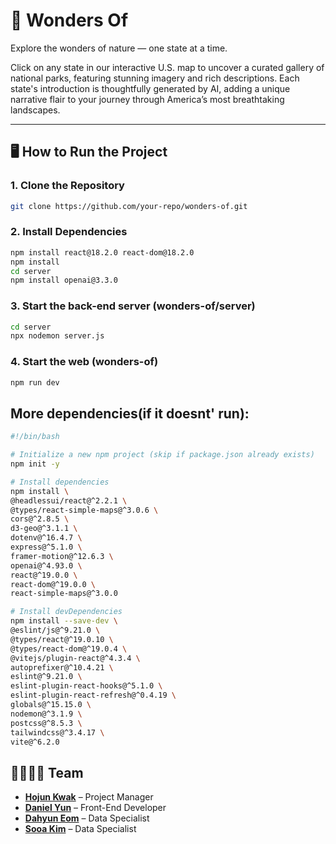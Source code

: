 # 🌲 Wonders Of

Explore the wonders of nature — one state at a time.

Click on any state in our interactive U.S. map to uncover a curated gallery of national parks, featuring stunning imagery and rich descriptions. Each state's introduction is thoughtfully generated by AI, adding a unique narrative flair to your journey through America’s most breathtaking landscapes.

---

## 🖥️ How to Run the Project

### 1. Clone the Repository

```bash
git clone https://github.com/your-repo/wonders-of.git
```
### 2. Install Dependencies
```bash
npm install react@18.2.0 react-dom@18.2.0
npm install
cd server
npm install openai@3.3.0
```

### 3. Start the back-end server (wonders-of/server)
```bash
cd server
npx nodemon server.js
```

### 4. Start the web (wonders-of)
```bash
npm run dev
```

## More dependencies(if it doesnt' run):
```bash
#!/bin/bash

# Initialize a new npm project (skip if package.json already exists)
npm init -y

# Install dependencies
npm install \
@headlessui/react@^2.2.1 \
@types/react-simple-maps@^3.0.6 \
cors@^2.8.5 \
d3-geo@^3.1.1 \
dotenv@^16.4.7 \
express@^5.1.0 \
framer-motion@^12.6.3 \
openai@^4.93.0 \
react@^19.0.0 \
react-dom@^19.0.0 \
react-simple-maps@^3.0.0

# Install devDependencies
npm install --save-dev \
@eslint/js@^9.21.0 \
@types/react@^19.0.10 \
@types/react-dom@^19.0.4 \
@vitejs/plugin-react@^4.3.4 \
autoprefixer@^10.4.21 \
eslint@^9.21.0 \
eslint-plugin-react-hooks@^5.1.0 \
eslint-plugin-react-refresh@^0.4.19 \
globals@^15.15.0 \
nodemon@^3.1.9 \
postcss@^8.5.3 \
tailwindcss@^3.4.17 \
vite@^6.2.0
```

## 👨‍👩‍👧‍👦 Team

- [**Hojun Kwak**](https://github.com/hojunkwak) – Project Manager
- [**Daniel Yun**](https://github.com/YUNBLAK) – Front-End Developer  
- [**Dahyun Eom**](https://github.com/dahyun-eom) – Data Specialist  
- [**Sooa Kim**](https://github.com/SooaKim4074) – Data Specialist
